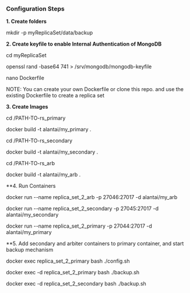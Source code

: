 ### Configuration Steps

**1. Create folders**

mkdir -p myReplicaSet/data/backup

**2. Create keyfile to enable Internal Authentication of MongoDB**

cd myReplicaSet

openssl rand -base64 741 > /srv/mongodb/mongodb-keyfile

nano Dockerfile

NOTE: You can create your own Dockerfile or clone this repo. and use the existing Dockerfile to create a replica set

**3. Create Images**

cd /PATH-TO-rs_primary

docker build -t alantai/my_primary .

cd /PATH-TO-rs_secondary

docker build -t alantai/my_secondary .

cd /PATH-TO-rs_arb

docker build -t alantai/my_arb .

**4. Run Containers

docker run --name replica_set_2_arb -p 27046:27017 -d alantai/my_arb

docker run --name replica_set_2_secondary -p 27045:27017 -d alantai/my_secondary

docker run --name replica_set_2_primary -p 27044:27017 -d alantai/my_primary

**5. Add secondary and arbiter containers to primary container, and start backup mechanism

docker exec replica_set_2_primary bash ./config.sh

docker exec -d replica_set_2_primary bash ./backup.sh

docker exec -d replica_set_2_secondary bash ./backup.sh
